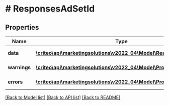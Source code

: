 # # ResponsesAdSetId

## Properties

Name | Type | Description | Notes
------------ | ------------- | ------------- | -------------
**data** | [**\criteo\api\marketingsolutions\v2022_04\Model\ReadModelAdSetId[]**](ReadModelAdSetId.md) |  | [optional] [readonly]
**warnings** | [**\criteo\api\marketingsolutions\v2022_04\Model\ProblemDetails[]**](ProblemDetails.md) |  | [optional] [readonly]
**errors** | [**\criteo\api\marketingsolutions\v2022_04\Model\ProblemDetails[]**](ProblemDetails.md) |  | [optional] [readonly]

[[Back to Model list]](../../README.md#models) [[Back to API list]](../../README.md#endpoints) [[Back to README]](../../README.md)
